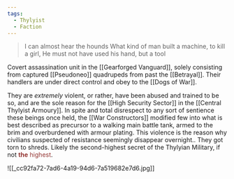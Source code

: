 ```yaml
---
tags:
  - Thylyist
  - Faction
---
```

>I can almost hear the hounds
>What kind of man built a machine, to kill a girl,
>He must not have used his hand, but a tool

Covert assassination unit in the [[Gearforged Vanguard]], solely consisting from captured [[Pseudoneo]] quadrupeds from past the [[Betrayal]]. 
Their handlers are under direct control and obey to the [[Dogs of War]]. 

They are *extremely* violent, or rather, have been abused and trained to be so, and are the sole reason for the [[High Security Sector]] in the [[Central Thylyist Armoury]]. 
In spite and total disrespect to any sort of sentience these beings once held, the [[War Constructors]] modified few into what is best described as precursor to a walking main battle tank, armed to the brim and overburdened with armour plating. 
This violence is the reason why civilians suspected of resistance seemingly disappear overnight.. 
 They got torn to shreds. 
Likely the second-highest secret of the Thylyian Military, if not <font color="#953734"><b>the</b> highest</font>. 

![[_cc92fa72-7ad6-4a19-94d6-7a519682e7d6.jpg]]
